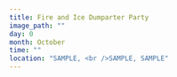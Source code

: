 ```yaml
---
title: Fire and Ice Dumparter Party
image_path: ""
day: 0
month: October
time: ""
location: "SAMPLE, <br />SAMPLE, SAMPLE"
---
```

